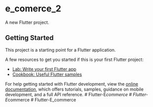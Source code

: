 # e_comerce_2

A new Flutter project.

## Getting Started

This project is a starting point for a Flutter application.

A few resources to get you started if this is your first Flutter project:

- [Lab: Write your first Flutter app](https://docs.flutter.dev/get-started/codelab)
- [Cookbook: Useful Flutter samples](https://docs.flutter.dev/cookbook)

For help getting started with Flutter development, view the
[online documentation](https://docs.flutter.dev/), which offers tutorials,
samples, guidance on mobile development, and a full API reference.
#   F l u t t e r - E _ c o m m e r c e  
 #   F l u t t e r - E _ c o m m e r c e  
 #   F l u t t e r - E _ c o m m e r c e  
 